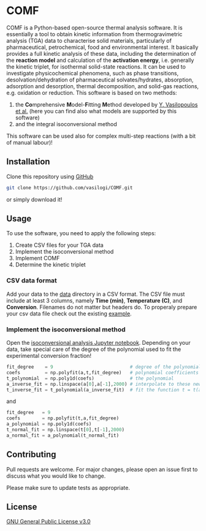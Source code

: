 # COMF

COMF is a Python-based open-source thermal analysis software. It is essentially a tool to obtain kinetic information from thermogravimetric analysis (TGA) data to characterise solid materials, particularly of pharmaceutical, petrochemical, food and environmental interest. It basically provides a full kinetic analysis of these data, including the determination of the **reaction model** and calculation of the **activation energy**, i.e. generally the kinetic triplet, for isothermal solid-state reactions. It can be used to investigate physicochemical phenomena, such as phase transitions, desolvation/dehydration of pharmaceutical solvates/hydrates, absorption, adsorption and desorption, thermal decomposition, and solid-gas reactions, e.g. oxidation or reduction. This software is based on two methods:

1. the **Co**mprehensive **M**odel-**F**itting **M**ethod developed by [Y. Vasilopoulos et al.](https://www.mdpi.com/2073-4352/10/2/139/htm) (here you can find also what models are supported by this software)
2. and the integral isoconversional method

This software can be used also for complex multi-step reactions (with a bit of manual labour)!

## Installation

Clone this repository using [GitHub](https://help.github.com/en/enterprise/2.13/user/articles/cloning-a-repository)

```bash
git clone https://github.com/vasilogi/COMF.git
```

or simply download it!

## Usage

To use the software, you need to apply the following steps:

1. Create CSV files for your TGA data
2. Implement the isoconversional method
3. Implement COMF
4. Determine the kinetic triplet

### CSV data format

Add your data to the [data](./data) directory in a CSV format. The CSV file must include at least 3 columns, namely **Time (min)**, **Temperature (C)**, and **Conversion**. Filenames do not matter but headers do. To properaly prepare your csv data file check out the existing [example](./data/80_0_Celcius.csv).

### Implement the isoconversional method

Open the [isoconversional analysis Jupyter notebook](./iso-analysis.ipynb). Depending on your data, take special care of the degree of the polynomial used to fit the experimental conversion fraction!

```python
fit_degree    = 9                            # degree of the polynomial
coefs         = np.polyfit(a,t,fit_degree)   # polynomial coefficients
t_polynomial  = np.poly1d(coefs)             # the polynomial 
a_inverse_fit = np.linspace(a[0],a[-1],2000) # interpolate to these new points
t_inverse_fit = t_polynomial(a_inverse_fit)  # fit the function t = t(a) inverse of the original data 
```
and
```python
fit_degree   = 9                            
coefs        = np.polyfit(t,a,fit_degree)
a_polynomial = np.poly1d(coefs)
t_normal_fit = np.linspace(t[0],t[-1],2000)
a_normal_fit = a_polynomial(t_normal_fit)
```

## Contributing
Pull requests are welcome. For major changes, please open an issue first to discuss what you would like to change.

Please make sure to update tests as appropriate.

## License
[GNU General Public License v3.0](https://choosealicense.com/licenses/gpl-3.0/)
